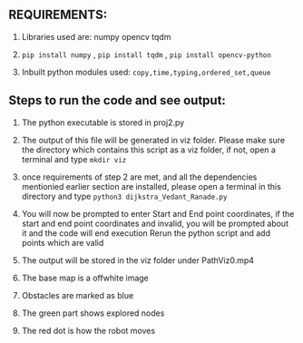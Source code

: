 ## REQUIREMENTS:

1. Libraries used are: numpy opencv tqdm

2. ```pip install numpy``` , ```pip install tqdm``` , ```pip install opencv-python```

3. Inbuilt python modules used: ```copy,time,typing,ordered_set,queue```

## Steps to run the code and see output:

1. The python executable is stored in proj2.py

2. The output of this file will be generated in viz folder. Please make sure the directory which contains this script as a viz folder, if not, open a terminal and
   type ```mkdir viz```
   
3. once requirements of step 2 are met, and all the dependencies mentionied earlier section are installed, please open a terminal in this directory and type
   ```python3 dijkstra_Vedant_Ranade.py```
   
4. You will now be prompted to enter Start and End point coordinates, if the start and end point coordinates and invalid, you will be prompted about it and the code will end execution
   Rerun the python script and add points which are valid
   
5. The output will be stored in the viz folder under PathViz0.mp4

6. The base map is a offwhite image

7. Obstacles are marked as blue

8. The green part shows explored nodes

9. The red dot is how the robot moves